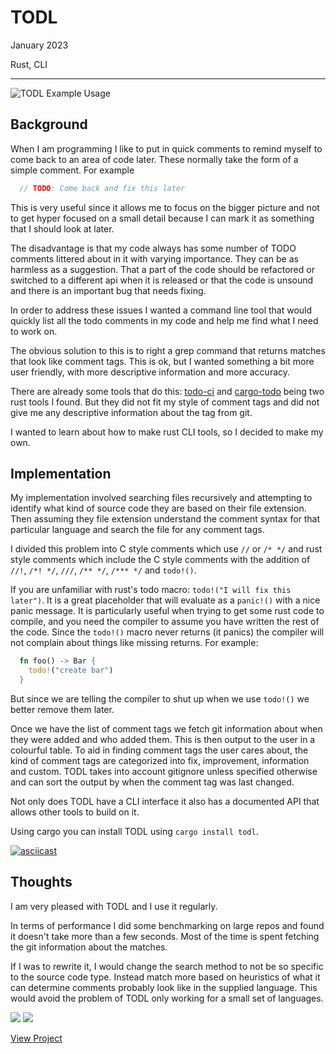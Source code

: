# TODL

January 2023

Rust, CLI

---

![TODL Example Usage](/assets/images/todl.png)

## Background

When I am programming I like to put in quick comments to remind myself to come back to an area of code later. These normally take the form of a simple comment. For example

```rust
  // TODO: Come back and fix this later
```

This is very useful since it allows me to focus on the bigger picture and not to get hyper focused on a small detail because I can mark it as something that I should look at later.

The disadvantage is that my code always has some number of TODO comments littered about in it with varying importance. They can be as harmless as a suggestion. That a part of the code should be refactored or switched to a different api when it is released or that the code is unsound and there is an important bug that needs fixing.

In order to address these issues I wanted a command line tool that would quickly list all the todo comments in my code and help me find what I need to work on.

The obvious solution to this is to right a grep command that returns matches that look like comment tags. This is ok, but I wanted something a bit more user friendly, with more descriptive information and more accuracy.

There are already some tools that do this: [todo-ci](https://crates.io/crates/todo-ci) and [cargo-todo](https://crates.io/crates/cargo-todo) being two rust tools I found. But they did not fit my style of comment tags and did not give me any descriptive information about the tag from git.

I wanted to learn about how to make rust CLI tools, so I decided to make my own.

## Implementation

My implementation involved searching files recursively and attempting to identify what kind of source code they are based on their file extension. Then assuming they file extension understand the comment syntax for that particular language and search the file for any comment tags.

I divided this problem into C style comments which use `//` or `/* */` and rust style comments which include the C style comments with the addition of `//!`, `/*! */`, `///`, `/** */`, `/*** */` and `todo!()`.

If you are unfamiliar with rust's todo macro: `todo!("I will fix this later")`. It is a great placeholder that will evaluate as a `panic!()` with a nice panic message. It is particularly useful when trying to get some rust code to compile, and you need the compiler to assume you have written the rest of the code. Since the `todo!()` macro never returns (it panics) the compiler will not complain about things like missing returns. For example:
```rust
  fn foo() -> Bar {
    todo!("create bar")
  }
```

But since we are telling the compiler to shut up when we use `todo!()` we better remove them later.

Once we have the list of comment tags we fetch git information about when they were added and who added them. This is then output to the user in a colourful table. To aid in finding comment tags the user cares about, the kind of comment tags are categorized into fix, improvement, information and custom. TODL takes into account gitignore unless specified otherwise and can sort the output by when the comment tag was last changed.

Not only does TODL have a CLI interface it also has a documented API that allows other tools to build on it.

Using cargo you can install TODL using `cargo install todl`.

[![asciicast](https://asciinema.org/a/617576.svg)](https://asciinema.org/a/617576)

## Thoughts
I am very pleased with TODL and I use it regularly.

In terms of performance I did some benchmarking on large repos and found it doesn't take more than a few seconds. Most of the time is spent fetching the git information about the matches.

If I was to rewrite it, I would change the search method to not be so specific to the source code type. Instead match more based on heuristics of what it can determine comments probably look like in the supplied language. This would avoid the problem of TODL only working for a small set of languages.

[![](https://img.shields.io/crates/v/todl)](https://crates.io/crates/todl)
[![](https://img.shields.io/docsrs/todl)](https://docs.rs/todl)

[View Project](https://github.com/RuairidhWilliamson/todl)
